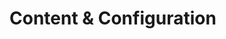 
# Content & Configuration

<!--
1. Open Drupal backend: http://127.0.0.1:8888
2. Add content: Decopled Days 2021 * 2
3. Show Frontend.
4. Walkthrough Entity Components data
5. Recap
-->
